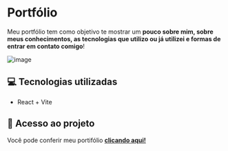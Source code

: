 # Portfólio
Meu portfólio tem como objetivo te mostrar um **pouco sobre mim, sobre meus conhecimentos, as tecnologias que utilizo ou já utilizei e formas de entrar em contato comigo**!

![image](https://github.com/user-attachments/assets/a3c5e905-5ecc-4a4c-9118-cf1dbd5f8887)

## 💻 Tecnologias utilizadas
- React + Vite

## 📁 Acesso ao projeto 
Você pode conferir meu portifólio **[clicando aqui!](https://portfolio-seven-cyan-67.vercel.app/)**
